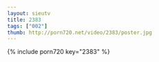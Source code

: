 ```yaml
--- 
layout: sieutv
title: 2383
tags: ["002"]
thumb: http://porn720.net/video/2383/poster.jpg
---
```

{% include porn720 key="2383" %} 
